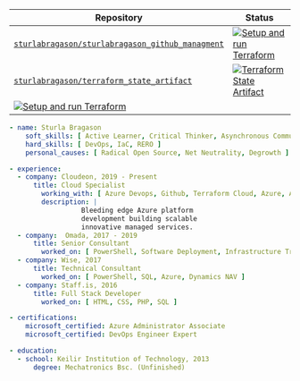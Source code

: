 <center>

| Repository | Status |
|--|--|
| [`sturlabragason/sturlabragason_github_managment`](https://github.com/sturlabragason/sturlabragason_github_managment) | [![Setup and run Terraform](https://github.com/sturlabragason/sturlabragason_github_managment/actions/workflows/terraform.yml/badge.svg)](https://github.com/sturlabragason/sturlabragason_github_managment/actions/workflows/terraform.yml)   |
| [`sturlabragason/terraform_state_artifact`](https://github.com/sturlabragason/terraform_state_artifact) | [![Terraform State Artifact](https://github.com/sturlabragason/terraform_state_artifact/actions/workflows/terraform.yml/badge.svg)](https://github.com/sturlabragason/terraform_state_artifact/actions/workflows/terraform.yml)   |
| [![Setup and run Terraform](https://github.com/sturlabragason/terraform_backstage/actions/workflows/deploy.yml/badge.svg)](https://github.com/sturlabragason/terraform_backstage/actions/workflows/deploy.yml)   |

</center>


```yaml
- name: Sturla Bragason
    soft_skills: [ Active Learner, Critical Thinker, Asynchronous Communication ]
    hard_skills: [ DevOps, IaC, RERO ]
    personal_causes: [ Radical Open Source, Net Neutrality, Degrowth ]

- experience:
  - company: Cloudeon, 2019 - Present
      title: Cloud Specialist
        working_with: [ Azure Devops, Github, Terraform Cloud, Azure, APIs, Terraform, pwsh, az cli, git, IAM ]
        description: |
                  Bleeding edge Azure platform
                  development building scalable
                  innovative managed services.
  - company:  Omada, 2017 - 2019
      title: Senior Consultant
        worked_on: [ PowerShell, Software Deployment, Infrastructure Training, SQL, SSIS, AD ] 
  - company: Wise, 2017
      title: Technical Consultant
        worked_on: [ PowerShell, SQL, Azure, Dynamics NAV ]
  - company: Staff.is, 2016
      title: Full Stack Developer
        worked_on: [ HTML, CSS, PHP, SQL ]

- certifications:
    microsoft_certified: Azure Administrator Associate
    microsoft_certified: DevOps Engineer Expert

- education:
  - school: Keilir Institution of Technology, 2013
      degree: Mechatronics Bsc. (Unfinished)
      
```

